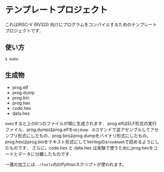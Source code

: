 # テンプレートプロジェクト
これはRISC-V (RV32I) 向けにプログラムをコンパイルするためのテンプレートプロジェクトです．

## 使い方
```
$ make
```

## 生成物
- prog.elf
- prog.dump
- prog.bin
- prog.hex
- code.hex
- data.hex

`make`すると上の6つのファイルが順に生成されます．
prog.elfはELF形式の実行ファイル、prog.dumpはprog.elfを`objdump -D`コマンドで逆アセンブルしてアセンブリ形式にしたもの、prog.binはprog.dumpをバイナリ形式にしたもの、prog.hexはprog.binをテキスト形式にしてVerilogの`$readmemh`で読めるようにしたものです．
さらに，code.hex と data.hex は実験で使うためにprog.hexをコードとデータに分離したものです．

一連の加工には`../tools`内のPythonスクリプトが使われます。
